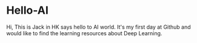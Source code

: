 # Hello-AI
Hi, This is Jack in HK says hello to AI world. 
It's my first day at Github and would like to find the learning resources about Deep Learning.
